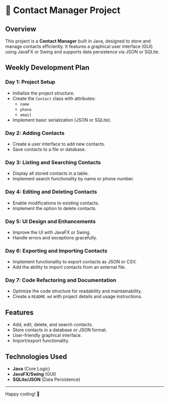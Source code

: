 # 📅 Contact Manager Project

## Overview
This project is a **Contact Manager** built in Java, designed to store and manage contacts efficiently. It features a graphical user interface (GUI) using JavaFX or Swing and supports data persistence via JSON or SQLite.

## Weekly Development Plan

### **Day 1: Project Setup**
- Initialize the project structure.
- Create the `Contact` class with attributes:
  - `name`
  - `phone`
  - `email`
- Implement basic serialization (JSON or SQLite).

### **Day 2: Adding Contacts**
- Create a user interface to add new contacts.
- Save contacts to a file or database.

### **Day 3: Listing and Searching Contacts**
- Display all stored contacts in a table.
- Implement search functionality by name or phone number.

### **Day 4: Editing and Deleting Contacts**
- Enable modifications to existing contacts.
- Implement the option to delete contacts.

### **Day 5: UI Design and Enhancements**
- Improve the UI with JavaFX or Swing.
- Handle errors and exceptions gracefully.

### **Day 6: Exporting and Importing Contacts**
- Implement functionality to export contacts as JSON or CSV.
- Add the ability to import contacts from an external file.

### **Day 7: Code Refactoring and Documentation**
- Optimize the code structure for readability and maintainability.
- Create a `README.md` with project details and usage instructions.

## Features
- Add, edit, delete, and search contacts.
- Store contacts in a database or JSON format.
- User-friendly graphical interface.
- Import/export functionality.

## Technologies Used
- **Java** (Core Logic)
- **JavaFX/Swing** (GUI)
- **SQLite/JSON** (Data Persistence)

---

Happy coding! 🚀

